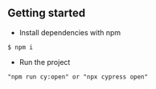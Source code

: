 ## Getting started

- Install dependencies with npm

```
$ npm i
```

- Run the project

```
"npm run cy:open" or "npx cypress open"
```
